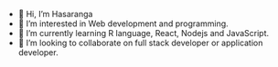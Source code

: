 - 👋 Hi, I’m Hasaranga
- 👀 I’m interested in Web development and programming.
- 🌱 I’m currently learning R language, React, Nodejs and JavaScript.
- 💞️ I’m looking to collaborate on full stack developer or application developer.


<!---
Voidwalker1999/About-Me is a ✨ special ✨ repository because its `README.md` (this file) appears on your GitHub profile.
You can click the Preview link to take a look at your changes.
--->
